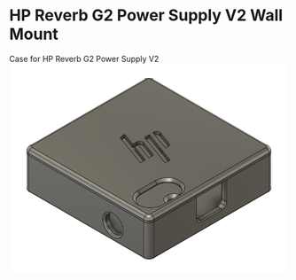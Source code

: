# HP Reverb G2 Power Supply V2 Wall Mount 
Case for HP Reverb G2 Power Supply V2
![HP Reverb G2 Power Supply V2B Wall Mount](/assests/images/HP_Reverb_G2_Power_Supply_V2B_Wall_Mount.png)